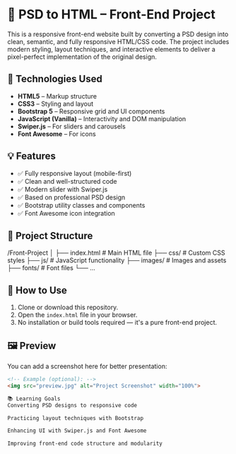 # 🎨 PSD to HTML – Front-End Project

This is a responsive front-end website built by converting a PSD design into clean, semantic, and fully responsive HTML/CSS code. The project includes modern styling, layout techniques, and interactive elements to deliver a pixel-perfect implementation of the original design.

## 🚀 Technologies Used

- **HTML5** – Markup structure
- **CSS3** – Styling and layout
- **Bootstrap 5** – Responsive grid and UI components
- **JavaScript (Vanilla)** – Interactivity and DOM manipulation
- **Swiper.js** – For sliders and carousels
- **Font Awesome** – For icons

## 💡 Features

- ✅ Fully responsive layout (mobile-first)
- ✅ Clean and well-structured code
- ✅ Modern slider with Swiper.js
- ✅ Based on professional PSD design
- ✅ Bootstrap utility classes and components
- ✅ Font Awesome icon integration

## 📁 Project Structure

/Front-Project
│
├── index.html # Main HTML file
├── css/ # Custom CSS styles
├── js/ # JavaScript functionality
├── images/ # Images and assets
├── fonts/ # Font files
└── ...


## 🔧 How to Use

1. Clone or download this repository.
2. Open the `index.html` file in your browser.
3. No installation or build tools required — it's a pure front-end project.

## 🖼 Preview

You can add a screenshot here for better presentation:

```html
<!-- Example (optional): -->
<img src="preview.jpg" alt="Project Screenshot" width="100%">

📚 Learning Goals
Converting PSD designs to responsive code

Practicing layout techniques with Bootstrap

Enhancing UI with Swiper.js and Font Awesome

Improving front-end code structure and modularity
